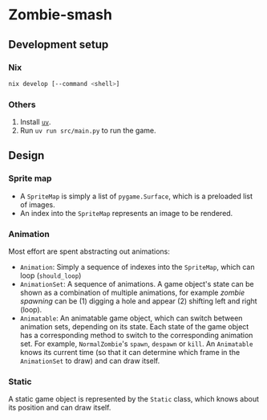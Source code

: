 # Zombie-smash

## Development setup

### Nix

```bash
nix develop [--command <shell>]
```

### Others

1. Install [`uv`](https://docs.astral.sh/uv/getting-started/installation/).
2. Run `uv run src/main.py` to run the game.

## Design

### Sprite map

- A `SpriteMap` is simply a list of `pygame.Surface`, which is a preloaded list of images.
- An index into the `SpriteMap` represents an image to be rendered.

### Animation

Most effort are spent abstracting out animations:
- `Animation`: Simply a sequence of indexes into the `SpriteMap`, which can loop (`should_loop`)
- `AnimationSet`: A sequence of animations. A game object's state can be shown as a combination of multiple animations, for example *zombie spawning* can be (1) digging a hole and appear (2) shifting left and right (loop).
- `Animatable`: An animatable game object, which can switch between animation sets, depending on its state. Each state of the game object has a corresponding method to switch to the corresponding animation set. For example, `NormalZombie`'s `spawn`, `despawn` or `kill`. An `Animatable` knows its current time (so that it can determine which frame in the `AnimationSet` to draw) and can draw itself.

### Static

A static game object is represented by the `Static` class, which knows about its position and can draw itself.
